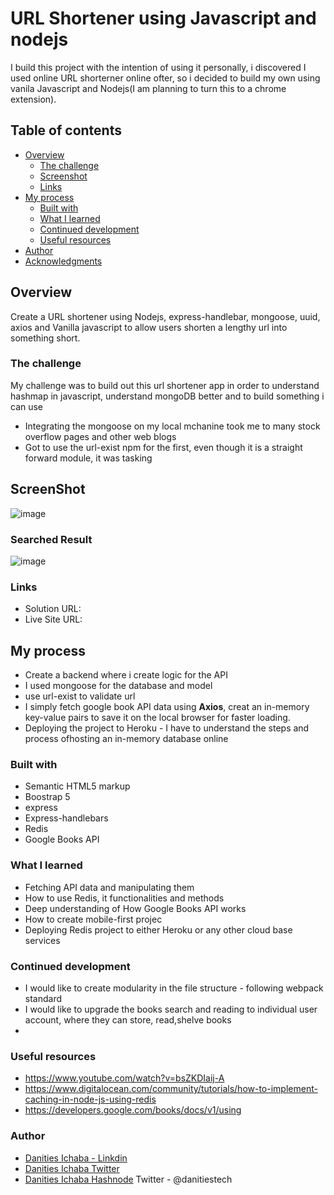 # URL Shortener using Javascript and nodejs

I build this project with the intention of using it personally, i discovered I used online URL shorterner online ofter, so i decided to build my own using vanila Javascript and Nodejs(I am planning to turn this to a chrome extension).

## Table of contents

- [Overview](#overview)
  - [The challenge](#the-challenge)
  - [Screenshot](#screenshot)
  - [Links](#links)
- [My process](#my-process)
  - [Built with](#built-with)
  - [What I learned](#what-i-learned)
  - [Continued development](#continued-development)
  - [Useful resources](#useful-resources)
- [Author](#author)
- [Acknowledgments](#acknowledgments)

## Overview
Create a URL shortener using Nodejs, express-handlebar, mongoose, uuid, axios and Vanilla javascript  to allow users shorten a lengthy url into something short.


### The challenge

My challenge was to build out this url shortener app in order to understand hashmap in javascript, understand mongoDB better and to build something i can use
- Integrating the mongoose on my local mchanine took me to many stock overflow pages and other web blogs
- Got to use the url-exist npm for the first, even though it is a straight forward module, it was tasking


## ScreenShot
![image](https://user-images.githubusercontent.com/12422620/188325215-e5c6c782-bbb1-4daf-9204-b98ff8aa9340.png)

### Searched Result
![image](https://user-images.githubusercontent.com/12422620/188325269-23579a6a-10dd-49a2-a712-b105867ec3f5.png)



### Links

- Solution URL: 
- Live Site URL: 

## My process
- Create a backend where i create logic for the API
- I used mongoose for the database and model
- use url-exist to validate url
- I simply fetch google book API data using **Axios**, creat an in-memory key-value pairs to save it on the local browser for faster loading.
- Deploying the project to Heroku - I have to understand the steps and process ofhosting an in-memory database online

### Built with
- Semantic HTML5 markup
- Boostrap 5
- express
- Express-handlebars
- Redis
- Google Books API

### What I learned
- Fetching API data and manipulating them
- How to use Redis, it functionalities and methods
- Deep understanding of How Google Books API works
- How to create mobile-first projec
- Deploying Redis project to either Heroku or any other cloud base services


### Continued development
- I would like to create modularity in the file structure -  following webpack standard
- I would like to upgrade the books search and reading to individual user account, where they can store, read,shelve books
-
### Useful resources
-  https://www.youtube.com/watch?v=bsZKDIaij-A
- https://www.digitalocean.com/community/tutorials/how-to-implement-caching-in-node-js-using-redis 
- https://developers.google.com/books/docs/v1/using 

### Author
- [Danities Ichaba - Linkdin](https://www.linkedin.com/in/danities-ichaba-50a806171?lipi=urn%3Ali%3Apage%3Ad_flagship3_profile_view_base_contact_details%3Bww5hjSUjT%2BCSaJSXADphiQ%3D%3D)
- [Danities Ichaba Twitter](https://twitter.com/danitiestech)
- [Danities Ichaba Hashnode](https://hashnode.com/@Danities)
Twitter - @danitiestech



